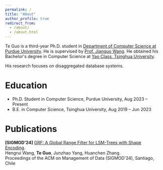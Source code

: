```yaml
---
permalink: /
title: "About"
author_profile: true
redirect_from: 
  - /about/
  - /about.html
---
```


Te Guo is a third-year Ph.D. student in [Department of Computer Science at Purdue University](https://www.cs.purdue.edu).
He is supervised by [Prof. Jianguo Wang](https://www.cs.purdue.edu/homes/csjgwang/).
He obtained his Bachelor's degree in Computer Science at [Yao Class, Tsinghua University](https://iiis.tsinghua.edu.cn/en/).

His research focuses on disaggregated database systems.

Education
======
- Ph.D. Student in Computer Science, Purdue University, Aug 2023 – Present
- B.E. in Computer Science, Tsinghua University, Aug 2019 – Jun 2023

Publications
======
**[SIGMOD'24]** [GRF: A Global Range Filter for LSM-Trees with Shape Encoding](https://dl.acm.org/doi/abs/10.1145/3654944).  
 Hengrui Wang, **Te Guo**, Junzhao Yang, Huanchen Zhang.  
 Proceedings of the ACM on Management of Data (SIGMOD'24), Santiago, Chile
